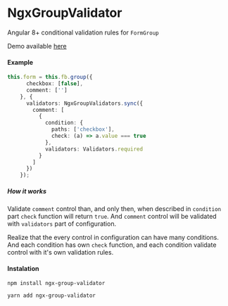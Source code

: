 # NgxGroupValidator

Angular 8+ conditional validation rules for `FormGroup`

Demo available [here](https://blazej456.github.io/ngx-group-validator/) 

#### Example
````typescript
this.form = this.fb.group({
      checkbox: [false],
      comment: ['']
    }, {
      validators: NgxGroupValidators.sync({
        comment: [
          {
            condition: {
              paths: ['checkbox'],
              check: (a) => a.value === true
            },
            validators: Validators.required
          }
        ]
      })
    });
````
##### How it works
Validate `comment` control than, and only then, when described in `condition` part `check`
function will return `true`. And `comment` control will be validated with `validators` part
of configuration.  

Realize that the every control in configuration can have many conditions.
And each condition has own `check` function, and each condition validate control with it's
own validation rules.

#### Instalation
````shell script
npm install ngx-group-validator
````
````shell script
yarn add ngx-group-validator
````


